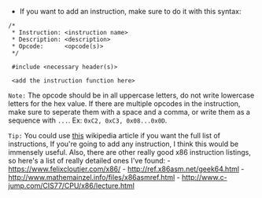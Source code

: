 - If you want to add an instruction, make sure to do it with this syntax:
```
/*
 * Instruction: <instruction name>
 * Description: <description>
 * Opcode:      <opcode(s)>
 */

 #include <necessary header(s)>

 <add the instruction function here>
 ```
 `Note:` The opcode should be in all uppercase letters, do not write lowercase letters for the hex value. If there are multiple opcodes in the instruction, make sure to seperate them with a space and a comma, or write them as a sequence with `...`. Ex: `0xC2, 0xC3, 0x08...0x0D`.

 `Tip:` You could use [this](https://en.wikipedia.org/wiki/X86_instruction_listings#Added_with_80186/80188) wikipedia article if you want the full list of instructions, If you're going to add any instruction, I think this would be immensely useful. Also, there are other really good x86 instruction listings, so here's a list of really detailed ones I've found:
    - https://www.felixcloutier.com/x86/
    - http://ref.x86asm.net/geek64.html
    - http://www.mathemainzel.info/files/x86asmref.html
    - http://www.c-jump.com/CIS77/CPU/x86/lecture.html
